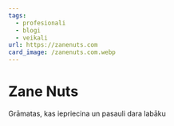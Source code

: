 ```yaml
---
tags:
  - profesionali
  - blogi
  - veikali
url: https://zanenuts.com
card_image: /zanenuts.com.webp
---
```


# Zane Nuts

Grāmatas, kas iepriecina un pasauli dara labāku
